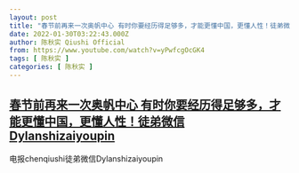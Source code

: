 ```yaml
---
layout: post
title: "春节前再来一次奥帆中心 有时你要经历得足够多，才能更懂中国，更懂人性！徒弟微信Dylanshizaiyoupin"
date: 2022-01-30T03:22:43.000Z
author: 陈秋实 Qiushi Official
from: https://www.youtube.com/watch?v=yPwfcgOcGK4
tags: [ 陈秋实 ]
categories: [ 陈秋实 ]
---
```

<!--1643512963000-->
[春节前再来一次奥帆中心 有时你要经历得足够多，才能更懂中国，更懂人性！徒弟微信Dylanshizaiyoupin](https://www.youtube.com/watch?v=yPwfcgOcGK4)
------

<div>
电报chenqiushi徒弟微信Dylanshizaiyoupin
</div>

